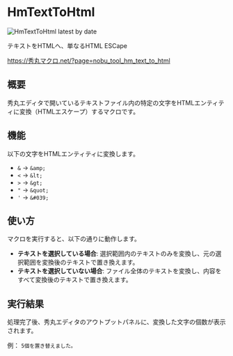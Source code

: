 # HmTextToHtml

![HmTextToHtml latest by date](https://img.shields.io/github/v/release/komiyamma/hm_text_to_html?style=flat-square)

テキストをHTMLへ、単なるHTML ESCape

https://秀丸マクロ.net/?page=nobu_tool_hm_text_to_html

## 概要

秀丸エディタで開いているテキストファイル内の特定の文字をHTMLエンティティに変換（HTMLエスケープ）するマクロです。

## 機能

以下の文字をHTMLエンティティに変換します。

*   `&` → `&amp;`
*   `<` → `&lt;`
*   `>` → `&gt;`
*   `"` → `&quot;`
*   `'` → `&#039;`

## 使い方

マクロを実行すると、以下の通りに動作します。

*   **テキストを選択している場合**: 選択範囲内のテキストのみを変換し、元の選択範囲を変換後のテキストで置き換えます。
*   **テキストを選択していない場合**: ファイル全体のテキストを変換し、内容をすべて変換後のテキストで置き換えます。

## 実行結果

処理完了後、秀丸エディタのアウトプットパネルに、変換した文字の個数が表示されます。

例：
`5個を置き替えました。`